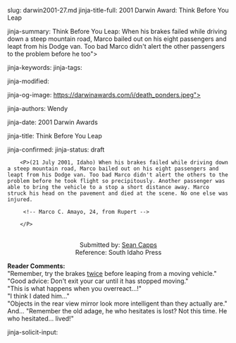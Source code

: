 slug: darwin2001-27.md
jinja-title-full: 2001 Darwin Award: Think Before You Leap

jinja-summary: Think Before You Leap: When his brakes failed while driving down a steep mountain road, Marco bailed out on his eight passengers and leapt from his Dodge van. Too bad Marco didn't alert the other passengers to the problem before he too">

jinja-keywords:
jinja-tags:

jinja-modified:

jinja-og-image: https://darwinawards.com/i/death_ponders.jpeg">

jinja-authors: Wendy

jinja-date: 2001 Darwin Awards


jinja-title: Think Before You Leap


jinja-confirmed:
jinja-status: draft

		<P>(21 July 2001, Idaho) When his brakes failed while driving down a steep mountain road, Marco bailed out on his eight passengers and leapt from his Dodge van. Too bad Marco didn't alert the others to the problem before he took flight so precipitously. Another passenger was able to bring the vehicle to a stop a short distance away. Marco struck his head on the pavement and died at the scene. No one else was injured.

		 <!-- Marco C. Amayo, 24, from Rupert -->

		</P>
		
<P align=center>
<!--#include virtual="/inc/votebar_viewvoteonly" -->

<BR>
	 Submitted by: <A href="mailto:REMOVE-seanmelcapps@hotmail.com">Sean Capps </A>

<BR>
	 Reference: South Idaho Press
</FONT></P>
		<P align="left"><B>Reader Comments:</B><BR>
		 &quot;Remember, try the brakes <U>twice</U> before leaping from a moving vehicle.&quot;
<BR>
		 &quot;Good advice: Don't exit your car until it has stopped moving.&quot;
<BR>
		 &quot;This is what happens when you overreact...!&quot;
<BR>
		 &quot;I think I dated him...&quot;<BR>
		 &quot;Objects in the rear view mirror look more
		 intelligent than they actually are.&quot;<BR>
		 And... &quot;Remember the old adage, he who hesitates is lost? Not this time. He who hesitated... lived!&quot;						 </P>
		
jinja-solicit-input:



<!--#include file=nav_2001.html -->



